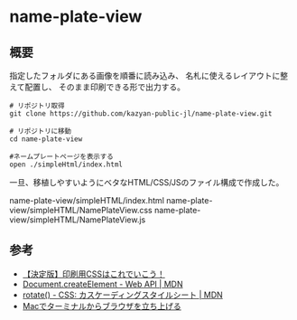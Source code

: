 # name-plate-view

## 概要

指定したフォルダにある画像を順番に読み込み、
名札に使えるレイアウトに整えて配置し、
そのまま印刷できる形で出力する。

```
# リポジトリ取得
git clone https://github.com/kazyan-public-jl/name-plate-view.git

# リポジトリに移動
cd name-plate-view

#ネームプレートページを表示する
open ./simpleHtml/index.html
```

一旦、移植しやすいようにベタなHTML/CSS/JSのファイル構成で作成した。

name-plate-view/simpleHTML/index.html
name-plate-view/simpleHTML/NamePlateView.css
name-plate-view/simpleHTML/NamePlateView.js

## 参考

- [【決定版】印刷用CSSはこれでいこう！](https://m-pixellabo.com/blog/%E3%80%90%E6%B1%BA%E5%AE%9A%E7%89%88%E3%80%91%E5%8D%B0%E5%88%B7%E7%94%A8css%E3%81%AF%E3%81%93%E3%82%8C%E3%81%A7%E3%81%84%E3%81%93%E3%81%86%EF%BC%81/)
- [Document.createElement - Web API | MDN](https://goo.gl/ce0bKK)
- [rotate() - CSS: カスケーディングスタイルシート | MDN](https://developer.mozilla.org/ja/docs/Web/CSS/transform-function/rotate)
- [Macでターミナルからブラウザを立ち上げる](http://kazuph.hateblo.jp/entry/2012/09/20/091710)